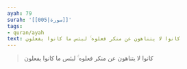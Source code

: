 ```yaml
---
ayah: 79
surah: '[[005|سورة]]'
tags:
- quran/ayah
text: كانوا لا يتناهون عن منكر فعلوه ۚ لبئس ما كانوا يفعلون
---
```

> كانوا لا يتناهون عن منكر فعلوه ۚ لبئس ما كانوا يفعلون
